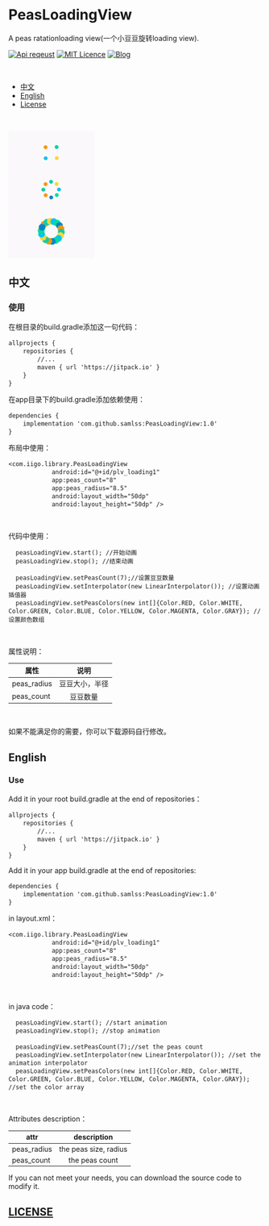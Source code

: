# PeasLoadingView

A peas ratationloading view(一个小豆豆旋转loading view).


[![Api reqeust](https://img.shields.io/badge/api-11+-green.svg)](https://github.com/samlss/PeasLoadingView)  [![MIT Licence](https://badges.frapsoft.com/os/mit/mit.svg?v=103)](https://github.com/samlss/PeasLoadingView/blob/master/LICENSE) [![Blog](https://img.shields.io/badge/samlss-blog-orange.svg)](https://blog.csdn.net/Samlss)

<br>

  * [中文](#%E4%B8%AD%E6%96%87)
  * [English](#english)
  * [License](#license)

<br>

![gif](https://github.com/samlss/PeasLoadingView/blob/master/screenshots/screenshot3.gif)



## 中文

### 使用<br>
在根目录的build.gradle添加这一句代码：
```
allprojects {
    repositories {
        //...
        maven { url 'https://jitpack.io' }
    }
}
```

在app目录下的build.gradle添加依赖使用：
```
dependencies {
    implementation 'com.github.samlss:PeasLoadingView:1.0'
}
```

布局中使用：
```
<com.iigo.library.PeasLoadingView
            android:id="@+id/plv_loading1"
            app:peas_count="8"
            app:peas_radius="8.5"
            android:layout_width="50dp"
            android:layout_height="50dp" />
```

<br>

代码中使用：
```
  peasLoadingView.start(); //开始动画
  peasLoadingView.stop(); //结束动画
  
  peasLoadingView.setPeasCount(7);//设置豆豆数量
  peasLoadingView.setInterpolator(new LinearInterpolator()); //设置动画插值器
  peasLoadingView.setPeasColors(new int[]{Color.RED, Color.WHITE, Color.GREEN, Color.BLUE, Color.YELLOW, Color.MAGENTA, Color.GRAY}); //设置颜色数组
```

<br>

属性说明：

| 属性        | 说明           |
| ------------- |:-------------:|
| peas_radius      | 豆豆大小，半径 |
| peas_count | 豆豆数量 |

<br>

如果不能满足你的需要，你可以下载源码自行修改。

## English

### Use<br>
Add it in your root build.gradle at the end of repositories：
```
allprojects {
    repositories {
        //...
        maven { url 'https://jitpack.io' }
    }
}
```

Add it in your app build.gradle at the end of repositories:
```
dependencies {
    implementation 'com.github.samlss:PeasLoadingView:1.0'
}
```


in layout.xml：
```
<com.iigo.library.PeasLoadingView
            android:id="@+id/plv_loading1"
            app:peas_count="8"
            app:peas_radius="8.5"
            android:layout_width="50dp"
            android:layout_height="50dp" />
```

<br>

in java code：
```
  peasLoadingView.start(); //start animation
  peasLoadingView.stop(); //stop animation
  
  peasLoadingView.setPeasCount(7);//set the peas count
  peasLoadingView.setInterpolator(new LinearInterpolator()); //set the animation interpolator
  peasLoadingView.setPeasColors(new int[]{Color.RED, Color.WHITE, Color.GREEN, Color.BLUE, Color.YELLOW, Color.MAGENTA, Color.GRAY}); //set the color array
```

<br>

Attributes description：

| attr        | description  |
| ------------- |:-------------:|
| peas_radius      | the peas size, radius |
| peas_count | the peas count |

If you can not meet your needs, you can download the source code to modify it.

[id]: http://example.com/ "Optional Title Here"

## [LICENSE](https://github.com/samlss/PeasLoadingView/blob/master/LICENSE)
